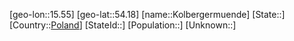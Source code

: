 ﻿---
location: [54.18,15.55]
type: City
tags:
- geo/City


SpocWebEntityId: 31543
isDeleted: false
confidential: public

---
[geo-lon::15.55]
[geo-lat::54.18]
[name::Kolbergermuende]
[State::]
[Country::[Poland](geo/Continent/Europe/Poland.md)]
[StateId::]
[Population::]
[Unknown::]

